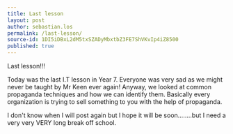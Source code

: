 ```yaml
---
title: Last lesson
layout: post
author: sebastian.los
permalink: /last-lesson/
source-id: 1DI5iDBxL2dM5txSZADyMbxtbZ3FE7ShVKvIp4iZ8500
published: true
---
```

Last lesson!!!

Today was the last I.T lesson in Year 7. Everyone was very sad as we might never be taught by Mr Keen ever again! Anyway, we looked at common propaganda techniques and how we can identify them. Basically every organization is trying to sell something to you with the help of propaganda.

I don't know when I will post again but I hope it will be soon……..but I need a very very VERY long break off school.

